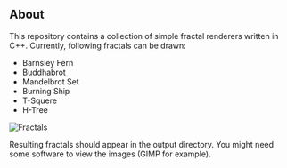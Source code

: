 ## About
This repository contains a collection of simple fractal renderers written in C++. Currently, following fractals can be drawn:

* Barnsley Fern
* Buddhabrot
* Mandelbrot Set
* Burning Ship
* T-Squere
* H-Tree



![Fractals](https://i.imgur.com/D5cTQUu.png)



Resulting fractals should appear in the output directory. You might need some software to view the images (GIMP for example).

